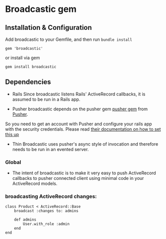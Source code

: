 Broadcastic gem
==========

## Installation & Configuration

Add broadcastic to your Gemfile, and then run `bundle install`

    gem 'broadcastic'

or install via gem

    gem install broadcastic

## Dependencies

- Rails
Since broadcastic listens Rails' ActiveRecord callbacks, it is assumed to be run in a Rails app.

- Pusher
broadcastic depends on the pusher gem [pusher gem](https://github.com/pusher/pusher-gem) from [Pusher](http://pusher.com).

So you need to get an account with Pusher and configure your rails app with the security credentials. Please read [their documentation on how to set this up](https://github.com/pusher/pusher-gem)

- Thin
Broadcastic uses pusher's async style of invocation and therefore needs to be run in an evented server.

### Global
 - The intent of broadcastic is to make it very easy to push ActiveRecord callbacks to
 pusher connected client using minimal code in your ActiveRecord models.

### broadcasting ActiveRecord changes:


  	class Product < ActiveRecord::Base
    	broadcast :changes to: admins

    	def admins
    		User.with_role :admin
    	end
  	end
